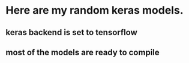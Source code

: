 # Here are my random keras models.


## keras backend is set to tensorflow
## most of the models are ready to compile
